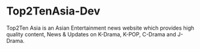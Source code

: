 # Top2TenAsia-Dev
Top2Ten Asia is an Asian Entertainment news website which provides high quality content, News &amp; Updates on K-Drama, K-POP, C-Drama and J-Drama.
